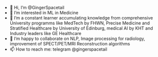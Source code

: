 - 👋 Hi, I’m @GingerSpacetail
- 👀 I’m interested in ML in Medicine
- 🌱 I’m a constant learner accumulating knowledge from comprehensive University programms like MedTech by FHWN, Precise Medicine and Stratified Healthcare by University of Edinburg, medical AI by KHT and Industry leaders like GE Healthcare
- 💞️ I’m happy to collaborate on NLP, Image processing for radiology, improvement of SPECT/PET/MRI Reconstruction algorithms
- 📫 How to reach me: telegram @gingerspacetail

<!---
GingerSpacetail/GingerSpacetail is a ✨ special ✨ repository because its `README.md` (this file) appears on your GitHub profile.
You can click the Preview link to take a look at your changes.
--->
